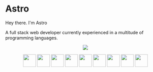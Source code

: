 
<h1>Astro</h1>

<p>Hey there. I'm Astro

A full stack web developer currently experienced in a multitude of programming languages.</p>
<div align="center">

![](https://github-readme-stats.vercel.app/api?username=astro-develops&hide_border=true&theme=transparent&show_icons=true) 
<div>

<div align="center">

<img src="https://cdn.jsdelivr.net/gh/devicons/devicon/icons/nextjs/nextjs-original.svg" width="40"/> <img src="https://cdn.jsdelivr.net/gh/devicons/devicon/icons/react/react-original.svg" width="40"/> <img src="https://cdn.jsdelivr.net/gh/devicons/devicon/icons/javascript/javascript-original.svg" width="40"/> <img src="https://cdn.jsdelivr.net/gh/devicons/devicon/icons/python/python-original.svg" width="40"/> <img src="https://cdn.jsdelivr.net/gh/devicons/devicon/icons/html5/html5-original.svg" width="40"/> <img src="https://cdn.jsdelivr.net/gh/devicons/devicon/icons/css3/css3-original.svg" width="40"/> <img src="https://cdn.jsdelivr.net/gh/devicons/devicon/icons/java/java-original.svg" width="40"/> <img src="https://cdn.jsdelivr.net/gh/devicons/devicon/icons/processing/processing-plain.svg" width="40"/> <img src="https://cdn.jsdelivr.net/gh/devicons/devicon/icons/typescript/typescript-original.svg" width="40">
</div>


<!---
Credits:

https://streak-stats.demolab.com/demo/
https://devicon.dev/
--->
